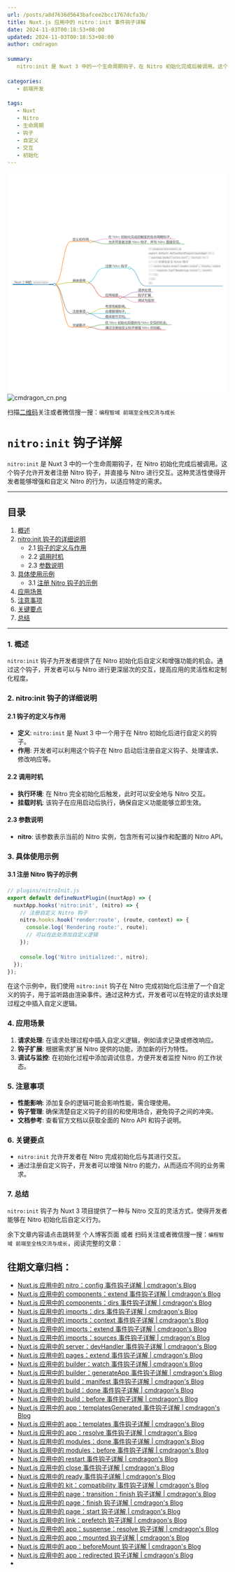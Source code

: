 ```yaml
---
url: /posts/a8d7636d5643bafcee2bcc1767dcfa3b/
title: Nuxt.js 应用中的 nitro：init 事件钩子详解
date: 2024-11-03T00:18:53+08:00
updated: 2024-11-03T00:18:53+08:00
author: cmdragon

summary:
   nitro:init 是 Nuxt 3 中的一个生命周期钩子，在 Nitro 初始化完成后被调用。这个钩子允许开发者注册 Nitro 钩子，并直接与 Nitro 进行交互。这种灵活性使得开发者能够增强和自定义 Nitro 的行为，以适应特定的需求。

categories:
   - 前端开发

tags:
   - Nuxt
   - Nitro
   - 生命周期
   - 钩子
   - 自定义
   - 交互
   - 初始化
---
```


<img src="/images/2024_11_03 13_30_24.png" title="2024_11_03 13_30_24.png" alt="2024_11_03 13_30_24.png"/>

<img src="https://api2.cmdragon.cn/upload/cmder/20250304_012821924.jpg" title="cmdragon_cn.png" alt="cmdragon_cn.png"/>


扫描[二维码](https://api2.cmdragon.cn/upload/cmder/20250304_012821924.jpg)关注或者微信搜一搜：`编程智域 前端至全栈交流与成长`

# `nitro:init` 钩子详解

`nitro:init` 是 Nuxt 3 中的一个生命周期钩子，在 Nitro 初始化完成后被调用。这个钩子允许开发者注册 Nitro 钩子，并直接与 Nitro 进行交互。这种灵活性使得开发者能够增强和自定义 Nitro 的行为，以适应特定的需求。

---

## 目录

1. [概述](#1-概述)
2. [nitro:init 钩子的详细说明](#2-nitroinit-钩子的详细说明)
   - 2.1 [钩子的定义与作用](#21-钩子的定义与作用)
   - 2.2 [调用时机](#22-调用时机)
   - 2.3 [参数说明](#23-参数说明)
3. [具体使用示例](#3-具体使用示例)
   - 3.1 [注册 Nitro 钩子的示例](#31-注册-nitro-钩子的示例)
4. [应用场景](#4-应用场景)
5. [注意事项](#5-注意事项)
6. [关键要点](#6-关键要点)
7. [总结](#7-总结)

---

### 1. 概述

`nitro:init` 钩子为开发者提供了在 Nitro 初始化后自定义和增强功能的机会。通过这个钩子，开发者可以与 Nitro 进行更深层次的交互，提高应用的灵活性和定制化程度。

### 2. nitro:init 钩子的详细说明

#### 2.1 钩子的定义与作用

- **定义**: `nitro:init` 是 Nuxt 3 中一个用于在 Nitro 初始化后进行自定义的钩子。
- **作用**: 开发者可以利用这个钩子在 Nitro 启动后注册自定义钩子、处理请求、修改响应等。

#### 2.2 调用时机

- **执行环境**: 在 Nitro 完全初始化后触发，此时可以安全地与 Nitro 交互。
- **挂载时机**: 该钩子在应用启动后执行，确保自定义功能能够立即生效。

#### 2.3 参数说明

- **nitro**: 该参数表示当前的 Nitro 实例，包含所有可以操作和配置的 Nitro API。

### 3. 具体使用示例

#### 3.1 注册 Nitro 钩子的示例

```javascript
// plugins/nitroInit.js
export default defineNuxtPlugin((nuxtApp) => {
  nuxtApp.hooks('nitro:init', (nitro) => {
    // 注册自定义 Nitro 钩子
    nitro.hooks.hook('render:route', (route, context) => {
      console.log('Rendering route:', route);
      // 可以在此处添加自定义逻辑
    });

    console.log('Nitro initialized:', nitro);
  });
});
```

在这个示例中，我们使用 `nitro:init` 钩子在 Nitro 完成初始化后注册了一个自定义的钩子，用于监听路由渲染事件。通过这种方式，开发者可以在特定的请求处理过程之中插入自定义逻辑。

### 4. 应用场景

1. **请求处理**: 在请求处理过程中插入自定义逻辑，例如请求记录或修改响应。
2. **钩子扩展**: 根据需求扩展 Nitro 提供的功能，添加新的行为特性。
3. **调试与监控**: 在初始化过程中添加调试信息，方便开发者监控 Nitro 的工作状态。

### 5. 注意事项

- **性能影响**: 添加复杂的逻辑可能会影响性能，需合理使用。
- **钩子管理**: 确保清楚自定义钩子的目的和使用场合，避免钩子之间的冲突。
- **文档参考**: 查看官方文档以获取全面的 Nitro API 和钩子说明。

### 6. 关键要点

- `nitro:init` 允许开发者在 Nitro 完成初始化后与其进行交互。
- 通过注册自定义钩子，开发者可以增强 Nitro 的能力，从而适应不同的业务需求。

### 7. 总结

`nitro:init` 钩子为 Nuxt 3 项目提供了一种与 Nitro 交互的灵活方式，使得开发者能够在 Nitro 初始化后自定义行为。

余下文章内容请点击跳转至 个人博客页面 或者 扫码关注或者微信搜一搜：`编程智域 前端至全栈交流与成长`，阅读完整的文章：

## 往期文章归档：

- [Nuxt.js 应用中的 nitro：config 事件钩子详解 | cmdragon's Blog](https://blog.cmdragon.cn/posts/927aa434dc4886c8c357c9000e072b19/)
- [Nuxt.js 应用中的 components：extend 事件钩子详解 | cmdragon's Blog](https://blog.cmdragon.cn/posts/1189b069abd2cfe9869abbbb4f7f340b/)
- [Nuxt.js 应用中的 components：dirs 事件钩子详解 | cmdragon's Blog](https://blog.cmdragon.cn/posts/06467028093d81da701fced5b84150cb/)
- [Nuxt.js 应用中的 imports：dirs 事件钩子详解 | cmdragon's Blog](https://blog.cmdragon.cn/posts/d59459d9a47584d99ecdca9732024835/)
- [Nuxt.js 应用中的 imports：context 事件钩子详解 | cmdragon's Blog](https://blog.cmdragon.cn/posts/e94c7e1071e2541e95713c53eafd79ef/)
- [Nuxt.js 应用中的 imports：extend 事件钩子详解 | cmdragon's Blog](https://blog.cmdragon.cn/posts/1d6dcd3025621c288fddb7d17465133c/)
- [Nuxt.js 应用中的 imports：sources 事件钩子详解 | cmdragon's Blog](https://blog.cmdragon.cn/posts/cf392e5071f22b4179114cece7e0e8b1/)
- [Nuxt.js 应用中的 server：devHandler 事件钩子详解 | cmdragon's Blog](https://blog.cmdragon.cn/posts/e3271aac91ec30fc15176811b001ed48/)
- [Nuxt.js 应用中的 pages：extend 事件钩子详解 | cmdragon's Blog](https://blog.cmdragon.cn/posts/22eb7478a08b6f78043cd5fae24c7ad4/)
- [Nuxt.js 应用中的 builder：watch 事件钩子详解 | cmdragon's Blog](https://blog.cmdragon.cn/posts/4cfe5f35f1a903646731a6c05a54d1dc/)
- [Nuxt.js 应用中的 builder：generateApp 事件钩子详解 | cmdragon's Blog](https://blog.cmdragon.cn/posts/1191139984bd4df519af6d16a616949e/)
- [Nuxt.js 应用中的 build：manifest 事件钩子详解 | cmdragon's Blog](https://blog.cmdragon.cn/posts/d69fdaae50601566d6f15c4e837c7cf3/)
- [Nuxt.js 应用中的 build：done 事件钩子详解 | cmdragon's Blog](https://blog.cmdragon.cn/posts/7b79085749b7f156ed36cf16fca42310/)
- [Nuxt.js 应用中的 build：before 事件钩子详解 | cmdragon's Blog](https://blog.cmdragon.cn/posts/81e5857d6d3ff5e375f0f6734e25daac/)
- [Nuxt.js 应用中的 app：templatesGenerated 事件钩子详解 | cmdragon's Blog](https://blog.cmdragon.cn/posts/3c565b88d4290c513e7c55ef934ec509/)
- [Nuxt.js 应用中的 app：templates 事件钩子详解 | cmdragon's Blog](https://blog.cmdragon.cn/posts/628fd1621bd298e33c2182dc18d36ea8/)
- [Nuxt.js 应用中的 app：resolve 事件钩子详解 | cmdragon's Blog](https://blog.cmdragon.cn/posts/dd9f1dcc573a828d78d2dc657b7d5c56/)
- [Nuxt.js 应用中的 modules：done 事件钩子详解 | cmdragon's Blog](https://blog.cmdragon.cn/posts/6427994cfc82edf8e740eb2b3edcead4/)
- [Nuxt.js 应用中的 modules：before 事件钩子详解 | cmdragon's Blog](https://blog.cmdragon.cn/posts/62721fbcf90812e7cb4f8192dad8c51b/)
- [Nuxt.js 应用中的 restart 事件钩子详解 | cmdragon's Blog](https://blog.cmdragon.cn/posts/b9f8b670ae04035bbe73a4e4e0ef26f1/)
- [Nuxt.js 应用中的 close 事件钩子详解 | cmdragon's Blog](https://blog.cmdragon.cn/posts/e16f122a2b0ff1157b75ce6cc609f9f1/)
- [Nuxt.js 应用中的 ready 事件钩子详解 | cmdragon's Blog](https://blog.cmdragon.cn/posts/bf27341c381e447f9e64e2d4e9b36db4/)
- [Nuxt.js 应用中的 kit：compatibility 事件钩子详解 | cmdragon's Blog](https://blog.cmdragon.cn/posts/5892994c55ef47a9af4acfc446d8e923/)
- [Nuxt.js 应用中的 page：transition：finish 钩子详解 | cmdragon's Blog](https://blog.cmdragon.cn/posts/b19fb081d695b4867066656e73740093/)
- [Nuxt.js 应用中的 page：finish 钩子详解 | cmdragon's Blog](https://blog.cmdragon.cn/posts/d86a35cfb808722da2a6383da93c4a16/)
- [Nuxt.js 应用中的 page：start 钩子详解 | cmdragon's Blog](https://blog.cmdragon.cn/posts/818748d467c0a22bfb87002939acb642/)
- [Nuxt.js 应用中的 link：prefetch 钩子详解 | cmdragon's Blog](https://blog.cmdragon.cn/posts/c9630bf715f84414f544802edae0e77a/)
- [Nuxt.js 应用中的 app：suspense：resolve 钩子详解 | cmdragon's Blog](https://blog.cmdragon.cn/posts/54de24a29ea32b400bc29f8b0b6a46b1/)
- [Nuxt.js 应用中的 app：mounted 钩子详解 | cmdragon's Blog](https://blog.cmdragon.cn/posts/0655a1f20f3c7d66e6b41c961df3103e/)
- [Nuxt.js 应用中的 app：beforeMount 钩子详解 | cmdragon's Blog](https://blog.cmdragon.cn/posts/a84be8813f0e28c0d673fcfc005a023e/)
- [Nuxt.js 应用中的 app：redirected 钩子详解 | cmdragon's Blog](https://blog.cmdragon.cn/posts/0a403b28ba9828265f24d658ed1d54d5/)
-

